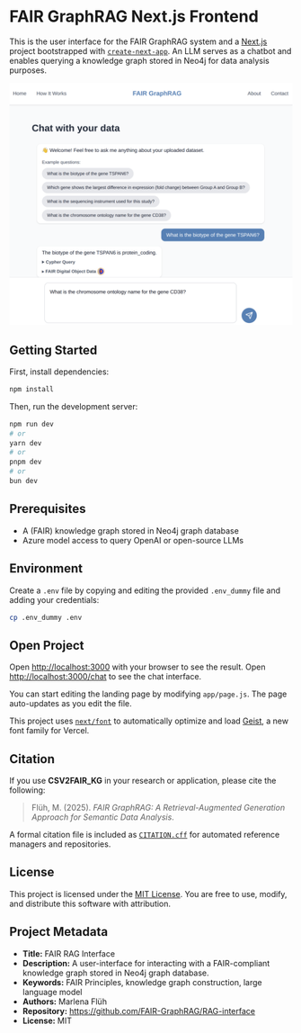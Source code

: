 # FAIR GraphRAG Next.js Frontend
This is the user interface for the FAIR GraphRAG system and a [Next.js](https://nextjs.org) project bootstrapped with [`create-next-app`](https://github.com/vercel/next.js/tree/canary/packages/create-next-app). An LLM serves as a chatbot and enables querying a knowledge graph stored in Neo4j for data analysis purposes.

<img src="public/ui.png" alt="System Architecture" width="600"/>

## Getting Started

First, install dependencies:

```bash
npm install
```

Then, run the development server:

```bash
npm run dev
# or
yarn dev
# or
pnpm dev
# or
bun dev
```

## Prerequisites
- A (FAIR) knowledge graph stored in Neo4j graph database
- Azure model access to query OpenAI or open-source LLMs

## Environment

Create a `.env` file by copying and editing the provided `.env_dummy` file and adding your credentials:

```bash
cp .env_dummy .env
```

## Open Project

Open [http://localhost:3000](http://localhost:3000) with your browser to see the result. Open [http://localhost:3000/chat](http://localhost:3000/chat) to see the chat interface.

You can start editing the landing page by modifying `app/page.js`. The page auto-updates as you edit the file.

This project uses [`next/font`](https://nextjs.org/docs/app/building-your-application/optimizing/fonts) to automatically optimize and load [Geist](https://vercel.com/font), a new font family for Vercel.


## Citation

If you use **CSV2FAIR_KG** in your research or application, please cite the following:

> Flüh, M. (2025). *FAIR GraphRAG: A Retrieval-Augmented Generation Approach for Semantic Data Analysis*.

A formal citation file is included as [`CITATION.cff`](CITATION.cff) for automated reference managers and repositories.

## License

This project is licensed under the [MIT License](LICENSE). You are free to use, modify, and distribute this software with attribution.

## Project Metadata

- **Title:** FAIR RAG Interface  
- **Description:** A user-interface for interacting with a FAIR-compliant knowledge graph stored in Neo4j graph database.  
- **Keywords:** FAIR Principles, knowledge graph construction, large language model  
- **Authors:**  Marlena Flüh
- **Repository:** https://github.com/FAIR-GraphRAG/RAG-interface
- **License:** MIT
